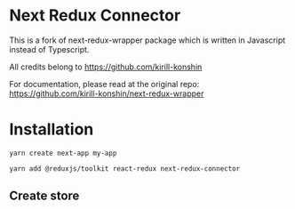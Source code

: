 # Next Redux Connector

This is a fork of next-redux-wrapper package which is written in Javascript instead of Typescript.

All credits belong to https://github.com/kirill-konshin

For documentation, please read at the original repo: https://github.com/kirill-konshin/next-redux-wrapper

# Installation

```
yarn create next-app my-app
```

```
yarn add @reduxjs/toolkit react-redux next-redux-connector
```

## Create store
